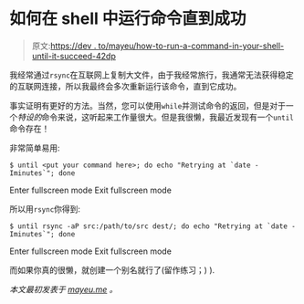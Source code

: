 # 如何在 shell 中运行命令直到成功

> 原文:[https://dev . to/mayeu/how-to-run-a-command-in-your-shell-until-it-succeed-42dp](https://dev.to/mayeu/how-to-run-a-command-in-your-shell-until-it-succeed-42dp)

我经常通过`rsync`在互联网上复制大文件，由于我经常旅行，我通常无法获得稳定的互联网连接，所以我最终会多次重新运行该命令，直到它成功。

事实证明有更好的方法。当然，您可以使用`while`并测试命令的返回，但是对于一个*特设的*命令来说，这听起来工作量很大。但是我很懒，我最近发现有一个`until`命令存在！

非常简单易用:

```
$ until <put your command here>; do echo "Retrying at `date -Iminutes`"; done 
```

Enter fullscreen mode Exit fullscreen mode

所以用`rsync`你得到:

```
$ until rsync -aP src:/path/to/src dest/; do echo "Retrying at `date -Iminutes`"; done 
```

Enter fullscreen mode Exit fullscreen mode

而如果你真的很懒，就创建一个别名就行了(留作练习；) ).

*本文最初发表于 [mayeu.me](https://mayeu.me/blog/run-command-until-stops/) 。*